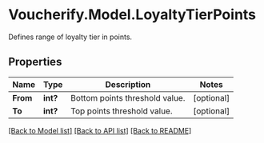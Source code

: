 # Voucherify.Model.LoyaltyTierPoints
Defines range of loyalty tier in points.

## Properties

Name | Type | Description | Notes
------------ | ------------- | ------------- | -------------
**From** | **int?** | Bottom points threshold value. | [optional] 
**To** | **int?** | Top points threshold value. | [optional] 

[[Back to Model list]](../README.md#documentation-for-models) [[Back to API list]](../README.md#documentation-for-api-endpoints) [[Back to README]](../README.md)

